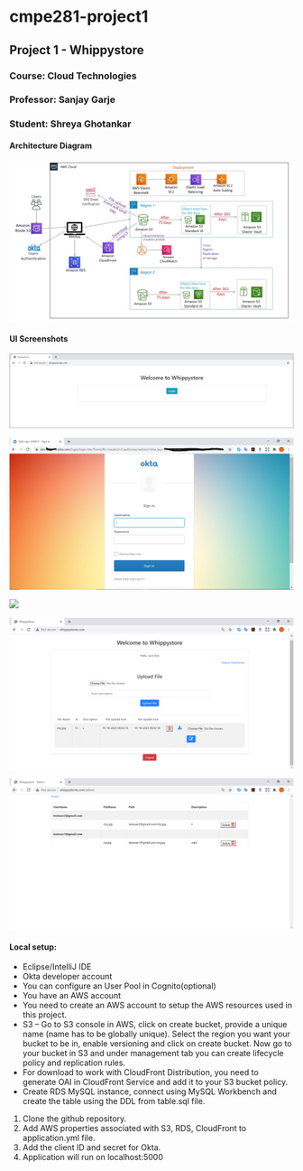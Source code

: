# cmpe281-project1
## Project 1 - Whippystore
### Course: Cloud Technologies
### Professor: Sanjay Garje
### Student: Shreya Ghotankar

#### Architecture Diagram
![](images/Architecture.jpg)

#### UI Screenshots
![](images/Welcome.PNG)

![](images/Login_page.PNG)

![](images/SingUp_page.PNG)

![](images/User.PNG)

![](images/Admin.PNG)


#### Local setup:

* Eclipse/IntelliJ IDE
* Okta developer account
* You can configure an User Pool in Cognito(optional)
* You have an AWS account
* You need to create an AWS account to setup the AWS resources used in this project.
* S3 – Go to S3 console in AWS, click on create bucket, provide a unique name (name has to be globally unique). Select the region you want your bucket to be in, enable versioning and click on create bucket. Now go to your bucket in S3 and under management tab you can create lifecycle policy and replication rules.
* For download to work with CloudFront Distribution, you need to generate OAI in CloudFront Service and add it to your S3 bucket policy.
* Create RDS MySQL instance, connect using MySQL Workbench and create the table using the DDL from table.sql file.


1.	Clone the github repository.
2.	Add AWS properties associated with S3, RDS, CloudFront to application.yml file.
3.	Add the client ID and secret for Okta.
4.	Application will run on localhost:5000

